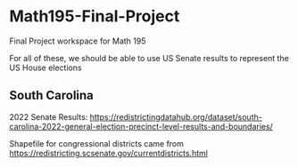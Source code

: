 # Math195-Final-Project
Final Project workspace for Math 195

For all of these, we should be able to use US Senate results to represent the US House elections

## South Carolina
2022 Senate Results: https://redistrictingdatahub.org/dataset/south-carolina-2022-general-election-precinct-level-results-and-boundaries/

Shapefile for congressional districts came from https://redistricting.scsenate.gov/currentdistricts.html
